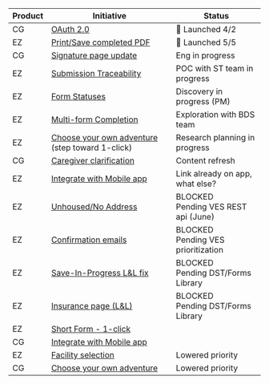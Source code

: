 | Product | Initiative                                      | Status                                   |
|---------|-------------------------------------------------|------------------------------------------|
| CG      | [OAuth 2.0](https://github.com/department-of-veterans-affairs/va.gov-team/issues/89108)                                       | 🎉 Launched 4/2                             |
| EZ      | [Print/Save completed PDF](https://github.com/department-of-veterans-affairs/va.gov-team/issues/60909)                        | 🎉 Launched 5/5                             |
| CG      | [Signature page update](https://github.com/department-of-veterans-affairs/va.gov-team/issues/102073)                           | Eng in progress                          |
| EZ      | [Submission Traceability](https://github.com/department-of-veterans-affairs/va.gov-team/issues/80978)                         | POC with ST team in progress             |
| EZ      | [Form Statuses](https://github.com/department-of-veterans-affairs/va.gov-team/issues/95313)                                   | Discovery in progress (PM)               |
| EZ      | [Multi-form Completion](https://github.com/department-of-veterans-affairs/va.gov-team/issues/103260)                           | Exploration with BDS team                |
| EZ      | [Choose your own adventure](https://github.com/department-of-veterans-affairs/va.gov-team/issues/103253) (step toward 1-click) | Research planning in progress            |
| CG      | [Caregiver clarification](https://github.com/department-of-veterans-affairs/va.gov-team/issues/37541)                         | Content refresh                          |
| EZ      | [Integrate with Mobile app](https://github.com/department-of-veterans-affairs/va.gov-team/issues/103255)                       | Link already on app, what else?          |
| EZ      | [Unhoused/No Address](https://github.com/department-of-veterans-affairs/va.gov-team/issues/103256)                             | BLOCKED<br>Pending VES REST api (June)   |
| EZ      | [Confirmation emails](https://github.com/department-of-veterans-affairs/va.gov-team/issues/40765)                             | BLOCKED<br>Pending VES prioritization    |
| EZ      | [Save-In-Progress L&L fix](https://github.com/department-of-veterans-affairs/va.gov-team/issues/94818)                        | BLOCKED<br>Pending DST/Forms Library     |
| EZ      | [Insurance page (L&L)](https://github.com/department-of-veterans-affairs/va.gov-team/issues/90159)                            | BLOCKED<br>Pending DST/Forms Library     |
| EZ      | [Short Form - 1-click](https://github.com/department-of-veterans-affairs/va.gov-team/issues/103258)                            |                                          |
| CG      | [Integrate with Mobile app](https://github.com/department-of-veterans-affairs/va.gov-team/issues/103250)                       |                                          |
| EZ      | [Facility selection](https://github.com/department-of-veterans-affairs/va.gov-team/issues/30650)                              | Lowered priority                         |
| CG      | [Choose your own adventure](https://github.com/department-of-veterans-affairs/va.gov-team/issues/103252)                       | Lowered priority                         |
